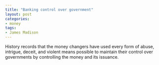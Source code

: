 ```yaml
---
title: "Banking control over government"
layout: post
categories:
- money
tags:
- James Madison
---
```


History records that the money changers have used every form of abuse, intrigue, deceit, and violent means possible to maintain their control over governments by controlling the money and its issuance.
